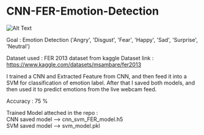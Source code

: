 # CNN-FER-Emotion-Detection
![Alt Text](https://projectmaker.in/admin/product/emotion-Recognition-system-using-raspberry-pi.webp)

Goal : Emotion Detection ('Angry', 'Disgust', 'Fear', 'Happy', 'Sad', 'Surprise', 'Neutral')

Dataset used : FER 2013 dataset from kaggle 
Dataset link : https://www.kaggle.com/datasets/msambare/fer2013

I trained a CNN and Extracted Feature from CNN, and then feed it into a SVM for classification of emotion label.
After that I saved both models, and then used it to predict emotions from the live webcam feed.

Accuracy : 75 %

Trained Model atteched in the repo :<br>
CNN saved model --> cnn_svm_FER_model.h5<br>
SVM saved model --> svm_model.pkl<br>



